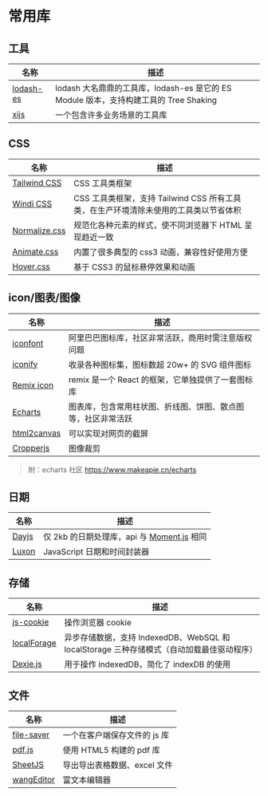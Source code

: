 # 常用库

## 工具

| 名称                                   | 描述                                                                          |
| -------------------------------------- | ----------------------------------------------------------------------------- |
| [lodash-es](https://www.lodashjs.com/) | lodash 大名鼎鼎的工具库，lodash-es 是它的 ES Module 版本，支持构建工具的 Tree Shaking |
| [xijs](http://h5.dooring.cn/xijs/)     | 一个包含许多业务场景的工具库                                                  |

## CSS

| 名称                                                     | 描述                                                                               |
| -------------------------------------------------------- | ---------------------------------------------------------------------------------- |
| [Tailwind CSS](https://www.tailwindcss.cn/)              | CSS 工具类框架                                                                     |
| [Windi CSS](https://cn.windicss.org/)                    | CSS 工具类框架，支持 Tailwind CSS 所有工具类，在生产环境清除未使用的工具类以节省体积 |
| [Normalize.css](http://necolas.github.io/normalize.css/) | 规范化各种元素的样式，使不同浏览器下 HTML 呈现趋近一致                             |
| [Animate.css](https://animate.style/)                    | 内置了很多典型的 css3 动画，兼容性好使用方便                                       |
| [Hover.css](http://ianlunn.github.io/Hover/)             | 基于 CSS3 的鼠标悬停效果和动画                                                     |

## icon/图表/图像

| 名称                                                     | 描述                                                         |
| -------------------------------------------------------- | ------------------------------------------------------------ |
| [iconfont](https://www.iconfont.cn/)                     | 阿里巴巴图标库，社区非常活跃，商用时需注意版权问题           |
| [iconify](https://iconify.design/)                       | 收录各种图标集，图标数超 20w+ 的 SVG 组件图标                |
| [Remix icon](https://remixicon.com/)                     | remix 是一个 React 的框架，它单独提供了一套图标库            |
| [Echarts](https://echarts.apache.org/zh/index.html)      | 图表库，包含常用柱状图、折线图、饼图、散点图等，社区非常活跃 |
| [html2canvas](https://www.npmjs.com/package/html2canvas) | 可以实现对网页的截屏                                         |
| [Cropperjs](https://www.npmjs.com/package/cropperjs)     | 图像裁剪                                                     |

> 附：echarts 社区 https://www.makeapie.cn/echarts

## 日期

| 名称                                         | 描述                                                                               |
| -------------------------------------------- | ---------------------------------------------------------------------------------- |
| [Dayjs](https://www.npmjs.com/package/dayjs) | 仅 2kb 的日期处理库，api 与 [Moment.js](https://www.npmjs.com/package/moment) 相同 |
| [Luxon](https://www.npmjs.com/package/luxon) | JavaScript 日期和时间封装器                                                        |

## 存储

| 名称                                                     | 描述                                                                                      |
| -------------------------------------------------------- | ----------------------------------------------------------------------------------------- |
| [js-cookie](https://www.npmjs.com/package/js-cookie)     | 操作浏览器 cookie                                                                         |
| [localForage](https://www.npmjs.com/package/localforage) | 异步存储数据，支持 IndexedDB、WebSQL 和 localStorage 三种存储模式（自动加载最佳驱动程序） |
| [Dexie.js](https://www.npmjs.com/package/dexie)          | 用于操作 indexedDB，简化了 indexDB 的使用                                                 |

## 文件

| 名称                                                   | 描述                         |
| ------------------------------------------------------ | ---------------------------- |
| [file-saver](https://www.npmjs.com/package/file-saver) | 一个在客户端保存文件的 js 库 |
| [pdf.js](https://www.npmjs.com/package/pdfjs)          | 使用 HTML5 构建的 pdf 库     |
| [SheetJS](https://www.npmjs.com/package/xlsx)          | 导出导出表格数据、excel 文件 |
| [wangEditor](https://www.wangeditor.com/)              | 富文本编辑器                 |
